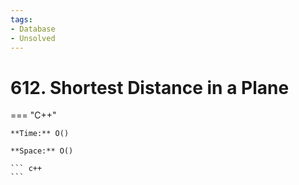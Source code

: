 ```yaml
---
tags:
- Database
- Unsolved
---
```



# 612. Shortest Distance in a Plane

=== "C++"

    **Time:** O()

    **Space:** O()

    ``` c++
    ```
